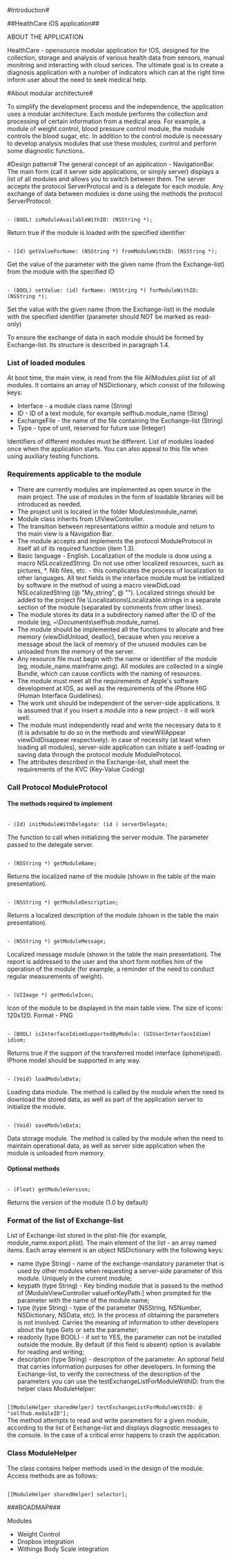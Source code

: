 #Introduction#

##HealthCare iOS application##

ABOUT THE APPLICATION

HealthCare - opensource modular application for IOS, designed for the collection, storage and analysis of various health data from sensors, manual monitring and interacting with cloud serices. The ultimate goal is to create a diagnosis application with a number of indicators which can at the right time inform user about the need to seek medical help. 


#About modular architecture#

To simplify the development process and the independence, the application uses a modular architecture. Each module performs the collection and processing of certain information from a medical area. For example, a module of weight control, blood pressure control module, the module controls the blood sugar, etc. In addition to the control module is necessary to develop analysis modules that use these modules, control and perform some diagnostic functions.

#Design pattern#
The general concept of an application - NavigationBar. The main form (call it server side applications, or simply server) displays a list of all modules and allows you to switch between them. The server accepts the protocol ServerProtocol and is a delegate for each module. Any exchange of data between modules is done using the methods the protocol ServerProtocol:

<code>
- (BOOL) isModuleAvailableWithID: (NSString *);
</code>

Return true if the module is loaded with the specified identifier

<code>
- (Id) getValueForName: (NSString *) fromModuleWithID: (NSString *);
</code>

Get the value of the parameter with the given name (from the Exchange-list) from the module with the specified ID

<code>
- (BOOL) setValue: (id) forName: (NSString *) forModuleWithID: (NSString *);
</code>


Set the value with the given name (from the Exchange-list) in the module with the specified identifier (parameter should NOT be marked as read-only)

To ensure the exchange of data in each module should be formed by Exchange-list. Its structure is described in paragraph 1.4.

### List of loaded modules ###

At boot time, the main view, is read from the file AllModules.plist list of all modules. It contains an array of NSDictionary, which consist of the following keys:

* Interface - a module class name (String)
* ID - ID of a text module, for example selfhub.module_name (String)
* ExchangeFile - the name of the file containing the Exchange-list (String)
* Type - type of unit, reserved for future use (Integer)

Identifiers of different modules must be different. List of modules loaded once when the application starts. You can also appeal to this file when using auxiliary testing functions.

### Requirements applicable to the module ###

* There are currently modules are implemented as open source in the main project. The use of modules in the form of loadable libraries will be introduced as needed.
* The project unit is located in the folder Modules\module_name\
* Module class inherits from UIViewController.
* The transition between representations within a module and return to the main view is a Navigation Bar.
* The module accepts and implements the protocol ModuleProtocol in itself all of its required function (item 1.3).
* Basic language - English. Localization of the module is done using a macro NSLocalizedString. Do not use other localized resources, such as pictures, *. Nib files, etc. - this complicates the process of localization to other languages. All text fields in the interface module must be initialized by software in the method of using a macro viewDidLoad NSLocalizedString (@ "My_string", @ ""). Localized strings should be added to the project file \Localizations\Localizable.strings in a separate section of the module (separated by comments from other lines).
* The module stores its data in a subdirectory named after the ID of the module (eg, ~\Documents\selfhub.module_name\).
* The module should be implemented all the functions to allocate and free memory (viewDidUnload, dealloc), because when you receive a message about the lack of memory of the unused modules can be unloaded from the memory of the server.
* Any resource file must begin with the name or identifier of the module (eg, module_name.mainframe.png). All modules are collected in a single Bundle, which can cause conflicts with the naming of resources.
* The module must meet all the requirements of Apple's software development at IOS, as well as the requirements of the iPhone HIG (Human Interface Guidelines).
* The work unit should be independent of the server-side applications. It is assumed that if you insert a module into a new project - it will work well.
* The module must independently read and write the necessary data to it (it is advisable to do so in the methods and viewWillAppear viewDidDisappear respectively). In case of necessity (at least when loading all modules), server-side application can initiate a self-loading or saving data through the protocol module ModuleProtocol.
* The attributes described in the Exchange-list, shall meet the requirements of the KVC (Key-Value Coding)

### Call Protocol ModuleProtocol ###
#### The methods required to implement ####

<code>
- (Id) initModuleWithDelegate: (id <ServerProtocol>) serverDelegate;
</code>

The function to call when initializing the server module. The parameter passed to the delegate server.

<code>
- (NSString *) getModuleName;
</code>
	
Returns the localized name of the module (shown in the table of the main presentation).

<code>
- (NSString *) getModuleDescription;
</code>

Returns a localized description of the module (shown in the table the main presentation).

<code>
- (NSString *) getModuleMessage;
</code>

Localized message module (shown in the table the main presentation). The report is addressed to the user and the short form notifies him of the operation of the module (for example, a reminder of the need to conduct regular measurements of weight).

<code>
- (UIImage *) getModuleIcon;
</code>


Icon of the module to be displayed in the main table view. The size of icons: 120x120. Format - PNG

<code>
- (BOOL) isInterfaceIdiomSupportedByModule: (UIUserInterfaceIdiom) idiom;
</code>

Returns true if the support of the transferred model interface (iphone\ipad). IPhone model should be supported in any way.

<code>
- (Void) loadModuleData;
</code>

Loading data module. The method is called by the module when the need to download the stored data, as well as part of the application server to initialize the module.

<code>
- (Void) saveModuleData;
</code>

Data storage module. The method is called by the module when the need to maintain operational data, as well as server side application when the module is unloaded from memory.

#### Optional methods ####

<code>
- (Float) getModuleVersion;
</code>

Returns the version of the module (1.0 by default)

### Format of the list of Exchange-list #

List of Exchange-list stored in the plist-file (for example, module_name.export.plist). The main element of the list - an array named items. Each array element is an object NSDictionary with the following keys:

* name (type String) - name of the exchange-mandatory parameter that is used by other modules when requesting a server-side parameter of this module. Uniquely in the current module;
* keypath (type String) - Key binding module that is passed to the method of [ModuleViewController valueForKeyPath:] when prompted for the parameter with the name of the module name;
* type (type String) - type of the parameter (NSString, NSNumber, NSDictionary, NSData, etc). In the process of obtaining the parameters is not involved. Carries the meaning of information to other developers about the type Gets or sets the parameter;
* readonly (type BOOL) - if set to YES, the parameter can not be installed outside the module. By default (if this field is absent) option is available for reading and writing;
* description (type String) - description of the parameter. An optional field that carries information purposes for other developers.
In forming the Exchange-list, to verify the correctness of the description of the parameters you can use the testExchangeListForModuleWithID: from the helper class ModuleHelper:
<code>
[[ModuleHelper sharedHelper] testExchangeListForModuleWithID: @ "selfhub.moduleID"];
</code>
The method attempts to read and write parameters for a given module, according to the list of Exchange-list and displays diagnostic messages to the console. In the case of a critical error happens to crash the application.

### Class ModuleHelper ###

The class contains helper methods used in the design of the module. Access methods are as follows:

<code>
[[ModuleHelper sharedHelper] selector];
</code>


###ROADMAP###

Modules

* Weight Control
* Dropbox integration
* Withings Body Scale integration

